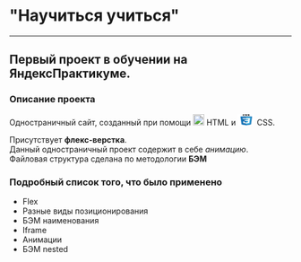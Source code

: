 # "Научиться учиться"
------
## Первый проект в обучении на ЯндексПрактикуме.

### Описание проекта
Одностраничный сайт, созданный при помощи 
<img src="https://upload.wikimedia.org/wikipedia/commons/thumb/2/25/HTML5_Shiny_Icon.svg/800px-HTML5_Shiny_Icon.svg.png" width="20" height="20"> HTML и <img src="https://raw.githubusercontent.com/devicons/devicon/master/icons/css3/css3-original-wordmark.svg" width="30" height="20"> CSS.

Присутствует __флекс-верстка__.  
Данный одностраничный проект содержит в себе *анимацию*.  
Файловая структура сделана по методологии **БЭМ**

### Подробный список того, что было применено  
* Flex
* Разные виды позиционирования
* БЭМ наименования
* Iframe
* Анимации
* БЭМ nested
